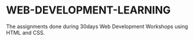 # WEB-DEVELOPMENT-LEARNING 
The assignments done during 30days Web Development Workshops using HTML and CSS.

